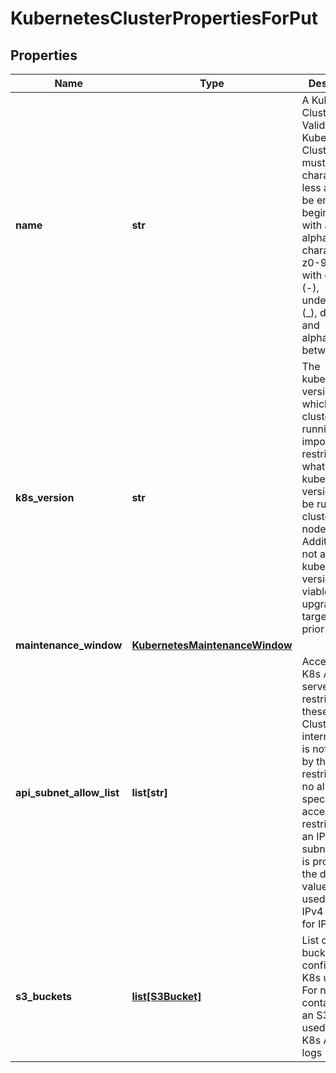 # KubernetesClusterPropertiesForPut

## Properties
| Name | Type | Description | Notes |
| ------------ | ------------- | ------------- | ------------- |
| **name** | **str** | A Kubernetes Cluster Name. Valid Kubernetes Cluster name must be 63 characters or less and must be empty or begin and end with an alphanumeric character ([a-z0-9A-Z]) with dashes (-), underscores (_), dots (.), and alphanumerics between. |  |
| **k8s_version** | **str** | The kubernetes version in which a cluster is running. This imposes restrictions on what kubernetes versions can be run in a cluster&#39;s nodepools. Additionally, not all kubernetes versions are viable upgrade targets for all prior versions. | [optional]  |
| **maintenance_window** | [**KubernetesMaintenanceWindow**](KubernetesMaintenanceWindow.md) |  | [optional]  |
| **api_subnet_allow_list** | **list[str]** | Access to the K8s API server is restricted to these CIDRs. Cluster-internal traffic is not affected by this restriction. If no allowlist is specified, access is not restricted. If an IP without subnet mask is provided, the default value will be used: 32 for IPv4 and 128 for IPv6. | [optional]  |
| **s3_buckets** | [**list[S3Bucket]**](S3Bucket.md) | List of S3 bucket configured for K8s usage. For now it contains only an S3 bucket used to store K8s API audit logs | [optional]  |


